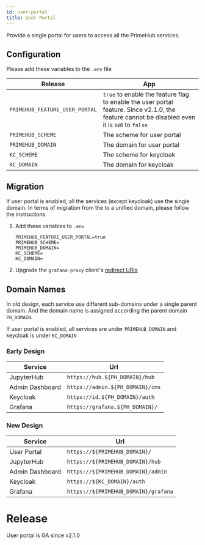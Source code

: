 ```yaml
---
id: user-portal
title: User Portal
---
```


Provide a single portal for users to access all the PrimeHub services.


## Configuration

Please add these variables to the `.env` file

Release | App
--- | -----
`PRIMEHUB_FEATURE_USER_PORTAL` | `true` to enable the feature flag to enable the user portal feature. Since v2.1.0, the feature cannot be disabled even it is set to `false`
`PRIMEHUB_SCHEME` | The scheme for user portal
`PRIMEHUB_DOMAIN` | The domain for user portal
`KC_SCHEME` | The scheme for keycloak
`KC_DOMAIN` | The domain for keycloak

## Migration
If user portal is enabled, all the services (except keycloak) use the single domain. In terms of migration from the to a unified domain, please follow the instructions

1. Add these variables to `.env`

   ```
   PRIMEHUB_FEATURE_USER_PORTAL=true
   PRIMEHUB_SCHEME=
   PRIMEHUB_DOMAIN=
   KC_SCHEME=
   KC_DOMAIN=
   ```

1. Upgrade the `grafana-proxy` client's [redirect URIs](https://www.keycloak.org/docs/6.0/server_admin/index.html#oidc-clients)


## Domain Names

In old design, each service use different sub-domains under a single parent domain. And the domain name is assigned according the parent domain `PH_DOMAIN`.

If user portal is enabled, all services are under `PRIMEHUB_DOMAIN` and keycloak is under `KC_DOMAIN`

### Early Design

Service | Url
--- | ---
JupyterHub | `https://hub.${PH_DOMAIN}/hub`
Admin Dashboard | `https://admin.${PH_DOMAIN}/cms`
Keycloak | `https://id.${PH_DOMAIN}/auth`
Grafana | `https://grafana.${PH_DOMAIN}/`


### New Design

Service | Url
--- | ---
User Portal | `https://${PRIMEHUB_DOMAIN}/`
JupyterHub | `https://${PRIMEHUB_DOMAIN}/hub`
Admin Dashboard | `https://${PRIMEHUB_DOMAIN}/admin`
Keycloak | `https://${KC_DOMAIN}/auth`
Grafana | `https://${PRIMEHUB_DOMAIN}/grafana`


# Release

User portal is GA since v2.1.0
